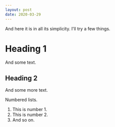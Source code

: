 ```yaml
---
layout: post
date: 2020-03-29
---
```


And here it is in all its simplicity. I'll try a few things.

# Heading 1
And some text.
## Heading 2
And some more text.

Numbered lists.
1. This is number 1.
2. This is number 2.
3. And so on.

